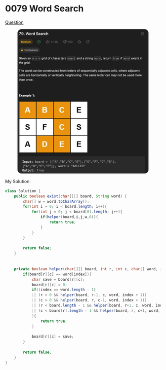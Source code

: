 # 0079 Word Search

[Question](https://leetcode.com/problems/word-search/description/?envType=study-plan\&id=algorithm-ii)

<figure><img src="../.gitbook/assets/image.png" alt=""><figcaption></figcaption></figure>



My Solution:

```java
class Solution {
    public boolean exist(char[][] board, String word) {
        char[] w = word.toCharArray();
        for(int i = 0; i < board.length; i++){
            for(int j = 0; j < board[0].length; j++){
                if(helper(board,i,j,w,0)){
                    return true;
                }
            }
        }

        return false;
    }


    private boolean helper(char[][] board, int r, int c, char[] word, int index){
        if(board[r][c] == word[index]){
            char save = board[r][c];
            board[r][c] = 0;
            if((index == word.length - 1)
            || (r > 0 && helper(board, r-1, c, word, index + 1))
            || (c > 0 && helper(board, r, c-1, word, index + 1))
            || (r < board.length - 1 && helper(board, r+1, c, word, index+1))
            || (c < board[r].length - 1 && helper(board, r, c+1, word, index+1))
            ){
                return true;
            }

            board[r][c] = save;
        }

        return false;
    }
}
```
